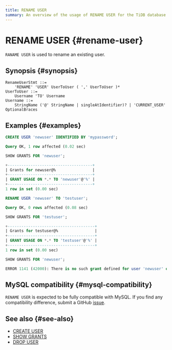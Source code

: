 ```yaml
---
title: RENAME USER
summary: An overview of the usage of RENAME USER for the TiDB database.
---
```


# RENAME USER {#rename-user}

`RANAME USER` is used to rename an existing user.

## Synopsis {#synopsis}

```ebnf+diagram
RenameUserStmt ::=
    'RENAME' 'USER' UserToUser ( ',' UserToUser )*
UserToUser ::=
    Username 'TO' Username
Username ::=
    StringName ('@' StringName | singleAtIdentifier)? | 'CURRENT_USER' OptionalBraces
```

## Examples {#examples}

```sql
CREATE USER 'newuser' IDENTIFIED BY 'mypassword';
```

```sql
Query OK, 1 row affected (0.02 sec)
```

```sql
SHOW GRANTS FOR 'newuser';
```

```sql
+-------------------------------------+
| Grants for newuser@%                |
+-------------------------------------+
| GRANT USAGE ON *.* TO 'newuser'@'%' |
+-------------------------------------+
1 row in set (0.00 sec)
```

```sql
RENAME USER 'newuser' TO 'testuser';
```

```sql
Query OK, 0 rows affected (0.08 sec)
```

```sql
SHOW GRANTS FOR 'testuser';
```

```sql
+--------------------------------------+
| Grants for testuser@%                |
+--------------------------------------+
| GRANT USAGE ON *.* TO 'testuser'@'%' |
+--------------------------------------+
1 row in set (0.00 sec)
```

```sql
SHOW GRANTS FOR 'newuser';
```

```sql
ERROR 1141 (42000): There is no such grant defined for user 'newuser' on host '%'
```

## MySQL compatibility {#mysql-compatibility}

`RENAME USER` is expected to be fully compatible with MySQL. If you find any compatibility difference, submit a GitHub [issue](https://github.com/pingcap/tidb/issues/new/choose).

## See also {#see-also}

-   [CREATE USER](/sql-statements/sql-statement-create-user.md)
-   [SHOW GRANTS](/sql-statements/sql-statement-show-grants.md)
-   [DROP USER](/sql-statements/sql-statement-drop-user.md)

